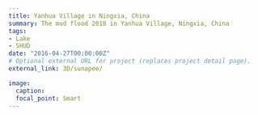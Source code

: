 ```yaml
---
title: Yanhua Village in Ningxia, China
summary: The mud flood 2018 in Yanhua Village, Ningxia, China
tags:
- Lake
- SHUD
date: "2016-04-27T00:00:00Z"
# Optional external URL for project (replaces project detail page).
external_link: 3D/sunapee/

image:
  caption:
  focal_point: Smart
---
```

